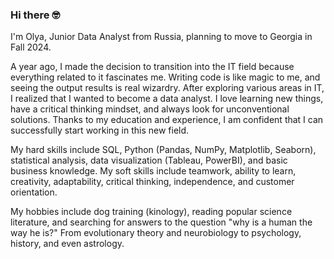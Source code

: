 ### Hi there 🤓

I'm Olya, Junior Data Analyst from Russia, planning to move to Georgia in Fall 2024. 

A year ago, I made the decision to transition into the IT field because everything related to it fascinates me. Writing code is like magic to me, and seeing the output results is real wizardry. After exploring various areas in IT, I realized that I wanted to become a data analyst. I love learning new things, have a critical thinking mindset, and always look for unconventional solutions. Thanks to my education and experience, I am confident that I can successfully start working in this new field.

My hard skills include SQL, Python (Pandas, NumPy, Matplotlib, Seaborn), statistical analysis, data visualization (Tableau, PowerBI), and basic business knowledge. 
My soft skills include teamwork, ability to learn, creativity, adaptability, critical thinking, independence, and customer orientation.

My hobbies include dog training (kinology), reading popular science literature, and searching for answers to the question "why is a human the way he is?" From evolutionary theory and neurobiology to psychology, history, and even astrology.

<!--
**OlgaYakimova/OlgaYakimova** is a ✨ _special_ ✨ repository because its `README.md` (this file) appears on your GitHub profile.

Here are some ideas to get you started:

- 🔭 I’m currently working on ...
- 🌱 I’m currently learning ...
- 👯 I’m looking to collaborate on ...
- 🤔 I’m looking for help with ...
- 💬 Ask me about ...
- 📫 How to reach me: ...
- 😄 Pronouns: ...
- ⚡ Fun fact: ...
-->
